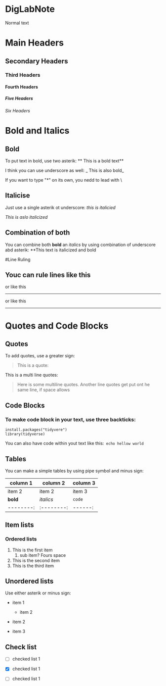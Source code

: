 # DigLabNote

Normal text

# Main Headers

## Secondary Headers

### Third Headers

#### Fourth Headers

##### Five Headers

###### Six Headers

# Bold and Italics

## Bold

To put text in bold, use two asterik: ** This is a bold text**

I think you can use underscore as well: _ This is also bold_

If you want to type "\*" on its own, you nedd to lead with \


## Italicise

Just use a single asterik ot underscore: *this is italicied*

_This is aslo italicized_

## Combination of both

You can combine both **bold** an *italics* by using combination of underscore abd asterik: **This text is italicized and bold

#Line Ruling

Youc can rule lines like this
---

 or like this
___


or like this
***


# Quotes and Code Blocks

## Quotes

To add quotes, use a greater sign:

> This is a quote:

This is a multi line quotes:

> Here is some multiline quotes.
> Another line
> quotes get put ont he same line, if space allows

## Code Blocks

### To make code block in your text, use three backticks:

```
install.packages("tidyvere")
library(tidyverse)

```

You can also have code within yout text like this:` echo hellow world`

## Tables

You can make a simple tables by using pipe symbol and minus sign:

| column 1 | column 2 | column 3 |
|----------|----------|----------|
| item 2   | item   2 | item 3   |
| **bold** |*italics*| `code`|
|--------:| :--------:|------:|


## Item lists

### Ordered lists

1. This is the first item
    1. sub item? Fours space
1. This is the second item
1. This is the third item

## Unordered lists

Use either asterik or minus sign:
* item 1
    * item 2
    
* item 2

- item 3

## Check list
- [ ] checked list 1
- [x] checked list 1
- [ ] checked list 1


